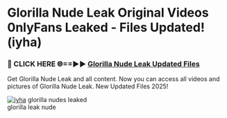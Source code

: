 # Glorilla Nude Leak Original Videos 0nlyFans Leaked - Files Updated! (iyha)

<h3>🔴 CLICK HERE 🌐==►► <a href="https://tinyurl.com/4mcuefdz" rel="nofollow">Glorilla Nude Leak Updated Files</a></h3>

Get Glorilla Nude Leak and all content. Now you can access all videos and pictures of Glorilla Nude Leak. New Updated Files 2025!

[![iyha](https://i.imgur.com/StAQSOY.gif)](https://tinyurl.com/4mcuefdz)
glorilla nudes leaked<br>
glorilla leak nude